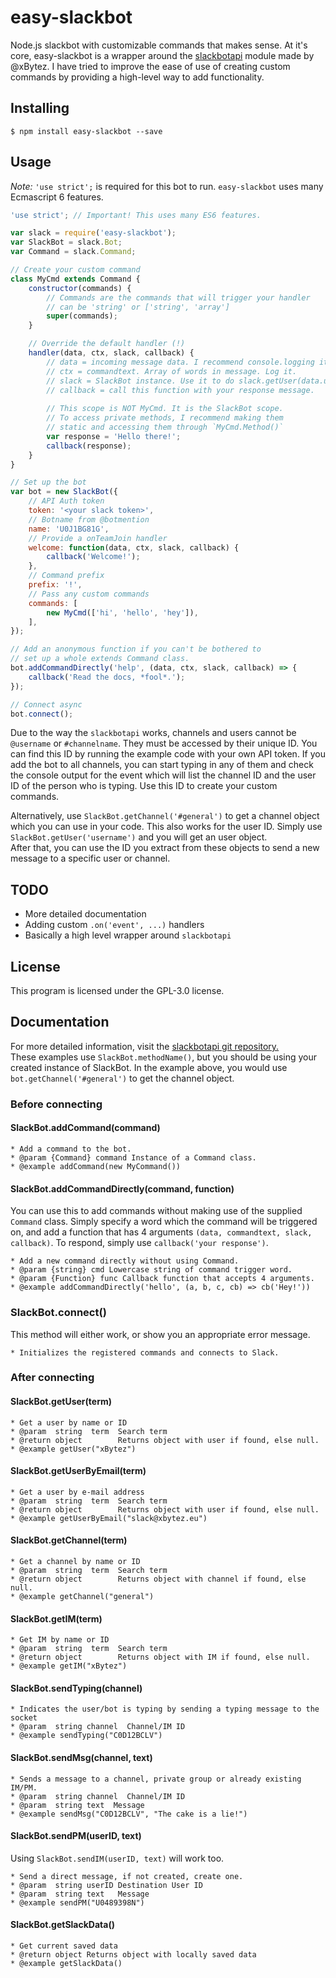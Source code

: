 # easy-slackbot

Node.js slackbot with customizable commands that makes sense.
At it's core, easy-slackbot is a wrapper around the [slackbotapi](https://github.com/xBytez/slackbotapi)
module made by @xBytez. I have tried to improve the ease of use of creating 
custom commands by providing a high-level way to add functionality.

## Installing

    $ npm install easy-slackbot --save

## Usage

*Note:* `'use strict';` is required for this bot to run. `easy-slackbot` uses
many Ecmascript 6 features.

```javascript
'use strict'; // Important! This uses many ES6 features.

var slack = require('easy-slackbot');
var SlackBot = slack.Bot;
var Command = slack.Command;

// Create your custom command
class MyCmd extends Command {
    constructor(commands) {
        // Commands are the commands that will trigger your handler
        // can be 'string' or ['string', 'array']
        super(commands);
    }

    // Override the default handler (!)
    handler(data, ctx, slack, callback) {
        // data = incoming message data. I recommend console.logging it
        // ctx = commandtext. Array of words in message. Log it.
        // slack = SlackBot instance. Use it to do slack.getUser(data.user).name
        // callback = call this function with your response message.
    
        // This scope is NOT MyCmd. It is the SlackBot scope.
        // To access private methods, I recommend making them
        // static and accessing them through `MyCmd.Method()`
        var response = 'Hello there!';
        callback(response);
    }
}

// Set up the bot
var bot = new SlackBot({
    // API Auth token
    token: '<your slack token>',
    // Botname from @botmention
    name: 'U0J1BG81G',
    // Provide a onTeamJoin handler
    welcome: function(data, ctx, slack, callback) {
        callback('Welcome!');
    },
    // Command prefix
    prefix: '!',
    // Pass any custom commands
    commands: [
        new MyCmd(['hi', 'hello', 'hey']),
    ],
});

// Add an anonymous function if you can't be bothered to
// set up a whole extends Command class.
bot.addCommandDirectly('help', (data, ctx, slack, callback) => {
    callback('Read the docs, *fool*.');
});

// Connect async
bot.connect();
```

Due to the way the `slackbotapi` works, channels and users cannot be 
`@username` or `#channelname`. They must be accessed by their unique ID.
You can find this ID by running the example code with your own API token.
If you add the bot to all channels, you can start typing in any of them and 
check the console output for the event which will list the channel ID and the 
user ID of the person who is typing. Use this ID to create your custom commands.

Alternatively, use `SlackBot.getChannel('#general')` to get a channel object 
which you can use in your code. This also works for the user ID. Simply use 
`SlackBot.getUser('username')` and you will get an user object.  
After that, you can use the ID you extract from these objects to send a new 
message to a specific user or channel.

## TODO

* More detailed documentation
* Adding custom `.on('event', ...)` handlers
* Basically a high level wrapper around `slackbotapi`

## License

This program is licensed under the GPL-3.0 license.

## Documentation

For more detailed information, visit the [slackbotapi git repository.](https://github.com/xBytez/slackbotapi)  
These examples use `SlackBot.methodName()`, but you should be using your 
created instance of SlackBot. In the example above, you would use 
`bot.getChannel('#general')` to get the channel object.

### Before connecting

#### SlackBot.addCommand(command)
```
* Add a command to the bot.
* @param {Command} command Instance of a Command class.
* @example addCommand(new MyCommand())
```

#### SlackBot.addCommandDirectly(command, function)
You can use this to add commands without making use of the supplied `Command` 
class. Simply specify a word which the command will be triggered on, and add a 
function that has 4 arguments `(data, commandtext, slack, callback)`. To respond,
simply use `callback('your response')`.
```
* Add a new command directly without using Command.
* @param {string} cmd Lowercase string of command trigger word.
* @param {Function} func Callback function that accepts 4 arguments.
* @example addCommandDirectly('hello', (a, b, c, cb) => cb('Hey!'))
```

### SlackBot.connect()
This method will either work, or show you an appropriate error message.
```
* Initializes the registered commands and connects to Slack.
```

### After connecting

#### SlackBot.getUser(term)
```
* Get a user by name or ID
* @param  string  term  Search term
* @return object        Returns object with user if found, else null.
* @example getUser("xBytez")
```

#### SlackBot.getUserByEmail(term)
```
* Get a user by e-mail address
* @param  string  term  Search term
* @return object        Returns object with user if found, else null.
* @example getUserByEmail("slack@xbytez.eu")
```

#### SlackBot.getChannel(term)
```
* Get a channel by name or ID
* @param  string  term  Search term
* @return object        Returns object with channel if found, else null.
* @example getChannel("general")
```

#### SlackBot.getIM(term)
```
* Get IM by name or ID
* @param  string  term  Search term
* @return object        Returns object with IM if found, else null.
* @example getIM("xBytez")
```

#### SlackBot.sendTyping(channel)
```
* Indicates the user/bot is typing by sending a typing message to the socket
* @param  string channel  Channel/IM ID
* @example sendTyping("C0D12BCLV")
```

#### SlackBot.sendMsg(channel, text)
```
* Sends a message to a channel, private group or already existing IM/PM.
* @param  string channel  Channel/IM ID
* @param  string text  Message
* @example sendMsg("C0D12BCLV", "The cake is a lie!")
```

#### SlackBot.sendPM(userID, text)

Using `SlackBot.sendIM(userID, text)` will work too.
```
* Send a direct message, if not created, create one.
* @param  string userID Destination User ID
* @param  string text   Message
* @example sendPM("U0489398N")
```

#### SlackBot.getSlackData()
```
* Get current saved data
* @return object Returns object with locally saved data
* @example getSlackData()
```

